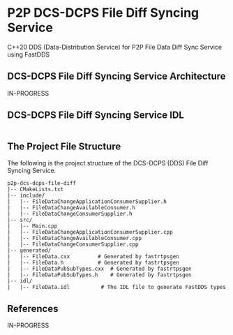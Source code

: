 # P2P DCS-DCPS File Diff Syncing Service
C++20 DDS (Data-Distribution Service) for P2P File Data Diff Sync Service using FastDDS

## DCS-DCPS File Diff Syncing Service Architecture

IN-PROGRESS


## DCS-DCPS File Diff Syncing Service IDL

```idl

```

## The Project File Structure

The following is the project structure of the DCS-DCPS (DDS) File Diff Syncing Service.

```shell
p2p-dcs-dcps-file-diff
|-- CMakeLists.txt
|-- include/
|   |-- FileDataChangeApplicationConsumerSupplier.h
|   |-- FileDataChangeAvailableConsumer.h
|   |-- FileDataChangeConsumerSupplier.h
|-- src/
|   |-- Main.cpp
|   |-- FileDataChangeApplicationConsumerSupplier.cpp
|   |-- FileDataChangeAvailableConsumer.cpp
|   |-- FileDataChangeConsumerSupplier.cpp
|-- generated/
|   |-- FileData.cxx         # Generated by fastrtpsgen
|   |-- FileData.h           # Generated by fastrtpsgen
|   |-- FileDataPubSubTypes.cxx  # Generated by fastrtpsgen
|   |-- FileDataPubSubTypes.h    # Generated by fastrtpsgen
|-- idl/
|   |-- FileData.idl          # The IDL file to generate FastDDS types

```

## References

IN-PROGRESS



